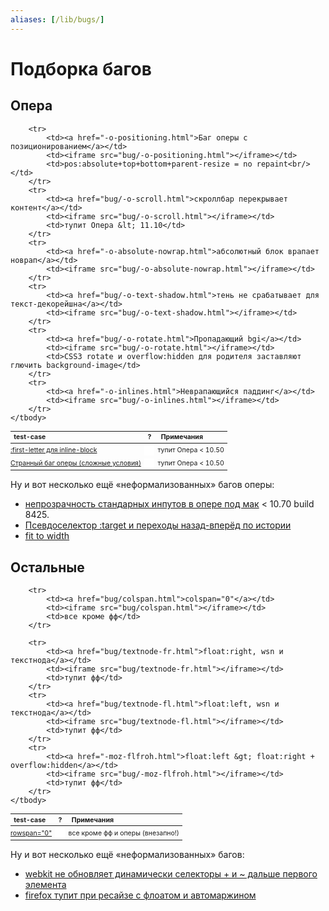 ```yaml
---
aliases: [/lib/bugs/]
---
```


# Подборка багов

<style>
TABLE {
	font-size:0.75em;
	margin:0 0 1em;
	text-align: left;
	}

	CAPTION {
		font-size:2em;
		text-align:left;
		color:rgba(0,0,0,0.6);
		}

	TH {
		text-align:left;
		}

	TD {
		padding:.25em .5em .25em 0;
		}

	TABLE IFRAME {
		height:16px;
		width:16px;
		border:0;
		vertical-align:middle;
		}
</style>

## Опера

<table>
	<thead>
		<tr>
			<th>test-case</th>
			<th>?</th>
			<th>Примечания</th>
		</tr>
	</thead>
	<tbody>
		<tr>
			<td><a href="bug/-o-inline-block.html">:first-letter для inline-block</a></td>
			<td><iframe src="bug/-o-inline-block.html"></iframe></td>
			<td>тупит Опера &lt; 10.50</td>
		</tr>
		<tr>
			<td><a href="-o-strange1.html">Странный баг оперы (сложные условия)</a></td>
			<td><iframe src="bug/-o-strange1.html"></iframe></td>
			<td>тупит Опера &lt; 10.50</td>
		</tr>

		<tr>
			<td><a href="-o-positioning.html">Баг оперы с позиционированием</a></td>
			<td><iframe src="bug/-o-positioning.html"></iframe></td>
			<td>pos:absolute+top+bottom+parent-resize = no repaint<br/></td>
		</tr>
		<tr>
			<td><a href="bug/-o-scroll.html">скроллбар перекрывает контент</a></td>
			<td><iframe src="bug/-o-scroll.html"></iframe></td>
			<td>тупит Опера &lt; 11.10</td>
		</tr>
		<tr>
			<td><a href="-o-absolute-nowrap.html">абсолютный блок врапает новрап</a></td>
			<td><iframe src="bug/-o-absolute-nowrap.html"></iframe></td>
		</tr>
		<tr>
			<td><a href="bug/-o-text-shadow.html">тень не срабатывает для текст-декорейшна</a></td>
			<td><iframe src="bug/-o-text-shadow.html"></iframe></td>
		</tr>
		<tr>
			<td><a href="bug/-o-rotate.html">Пропадающий bgi</a></td>
			<td><iframe src="bug/-o-rotate.html"></iframe></td>
			<td>CSS3 rotate и overflow:hidden для родителя заставляют глючить background-image</td>
		</tr>
		<tr>
			<td><a href="-o-inlines.html">Неврапающийся паддинг</a></td>
			<td><iframe src="bug/-o-inlines.html"></iframe></td>
		</tr>
	</tbody>
</table>

Ну и вот несколько ещё «неформализованных» багов оперы:

<ul>
	<li><a href="input-opacity.html">непрозрачность стандарных инпутов в опере под мак</a> &lt; 10.70 build 8425.</li>
	<li><a href="target.html">Псевдоселектор :target и переходы назад-вперёд по истории</a></li>
	<li><a href="-o-positioning2.html">fit to width</a></li>
</ul>

## Остальные

<table>
	<thead>
		<tr>
			<th>test-case</th>
			<th>?</th>
			<th>Примечания</th>
		</tr>
	</thead>
	<tbody>
		<tr>
			<td><a href="bug/rowspan.html">rowspan="0"</a></td>
			<td><iframe src="bug/rowspan.html"></iframe></td>
			<td>все кроме фф и оперы (внезапно!)</td>
		</tr>

		<tr>
			<td><a href="bug/colspan.html">colspan="0"</a></td>
			<td><iframe src="bug/colspan.html"></iframe></td>
			<td>все кроме фф</td>
		</tr>

		<tr>
			<td><a href="bug/textnode-fr.html">float:right, wsn и текстнода</a></td>
			<td><iframe src="bug/textnode-fr.html"></iframe></td>
			<td>тупит фф</td>
		</tr>
		<tr>
			<td><a href="bug/textnode-fl.html">float:left, wsn и текстнода</a></td>
			<td><iframe src="bug/textnode-fl.html"></iframe></td>
			<td>тупит фф</td>
		</tr>
		<tr>
			<td><a href="-moz-flfroh.html">float:left &gt; float:right + overflow:hidden</a></td>
			<td><iframe src="bug/-moz-flfroh.html"></iframe></td>
			<td>тупит фф</td>
		</tr>
	</tbody>
</table>

Ну и вот несколько ещё «неформализованных» багов:

<ul>
	<li><a href="-webkit-selector.html">webkit не обновляет динамически селекторы + и ~ дальше первого элемента</a></li>
	<li><a href="-moz-mautofloat.html">firefox тупит при ресайзе с флоатом и автомаржином</a></li>
</ul>

